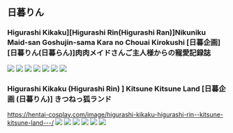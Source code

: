 ## 日暮りん
### Higurashi Kikaku][Higurashi Rin(Higurashi Ran)]Nikuniku Maid-san Goshujin-sama Kara no Chouai Kirokushi [日暮企画] [日暮りん(日暮らん)]肉肉メイドさんご主人様からの寵愛記録誌
![](https://static.hentai-cosplay.com/upload/20150113/5/4642/3.jpg)
![](https://static.hentai-cosplay.com/upload/20150113/5/4642/4.jpg)
![](https://static.hentai-cosplay.com/upload/20150113/5/4642/5.jpg)
![](https://static.hentai-cosplay.com/upload/20150113/5/4642/6.jpg)
![](https://static.hentai-cosplay.com/upload/20150113/5/4642/7.jpg)
![](https://static.hentai-cosplay.com/upload/20150113/5/4642/8.jpg)
![](https://static.hentai-cosplay.com/upload/20150113/5/4642/11.jpg)
### Higurashi Kikaku (Higurashi Rin) ] Kitsune Kitsune Land [日暮企画 (日暮りん)] きつねっ狐ランド
https://hentai-cosplay.com/image/higurashi-kikaku-higurashi-rin--kitsune-kitsune-land---/
![](https://static.hentai-cosplay.com/upload/20150414/6/5391/3.jpg)
![](https://static.hentai-cosplay.com/upload/20150414/6/5391/4.jpg)
![](https://static.hentai-cosplay.com/upload/20150414/6/5391/5.jpg)
![](https://static.hentai-cosplay.com/upload/20150414/6/5391/18.jpg)
![](https://static.hentai-cosplay.com/upload/20150414/6/5391/19.jpg)
![](https://static.hentai-cosplay.com/upload/20150414/6/5391/38.jpg)
